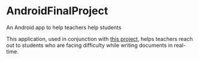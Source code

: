 # AndroidFinalProject
An Android app to help teachers help students

This application, used in conjunction with [this project](https://github.com/dlong2456/DocumentDifficultyPrediction), helps teachers reach out to students who are facing difficulty while writing documents in real-time.
